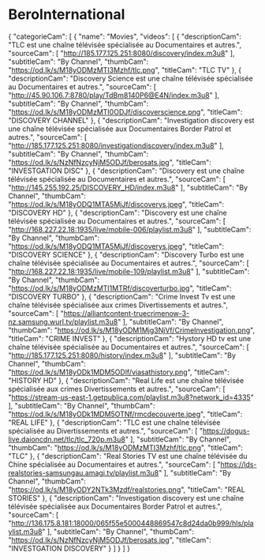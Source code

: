 # BeroInternational
{
  "categorieCam": [
    {
      "name": "Movies",
      "videos": [
        {
          "descriptionCam": "TLC est une chaîne télévisée spécialisée au Documentaires et autres.",
          "sourceCam": [
            "http://185.177.125.251:8080/discovery/index.m3u8"
          ],
          "subtitleCam": "By Channel",
          "thumbCam": "https://od.lk/s/M18yODMzMTI3Mzhf/tlc.png",
          "titleCam": "TLC TV"
        },
        {
          "descriptionCam": "Discovery Science est une chaîne télévisée spécialisée au Documentaires et autres.",
          "sourceCam": [
            "http://45.90.106.7:8780/play/TdBm8140P6@E4N/index.m3u8"
          ],
          "subtitleCam": "By Channel",
          "thumbCam": "https://od.lk/s/M18yODMzMTI0ODJf/discoverscience.png",
          "titleCam": "DISCOVERY CHANNEL"
        },
        {
          "descriptionCam": "Investigation discovery est une chaîne télévisée spécialisée aux Documentaires Border Patrol et autres.",
          "sourceCam": [
            "http://185.177.125.251:8080/investigationdiscovery/index.m3u8"
          ],
          "subtitleCam": "By Channel",
          "thumbCam": "https://od.lk/s/NzNfNzcyNjM5ODJf/berosats.jpg",
          "titleCam": "INVESTGATION DISC"
        },
        {
          "descriptionCam": "Discovery est une chaîne télévisée spécialisée au Documentaires et autres.",
          "sourceCam": [
            "http://145.255.192.25/DISCOVERY_HD/index.m3u8"
          ],
          "subtitleCam": "By Channel",
          "thumbCam": "https://od.lk/s/M18yODQ1MTA5MjJf/discoverys.jpeg",
          "titleCam": "DISCOVERY HD"
        },
        {
          "descriptionCam": "Discovery est une chaîne télévisée spécialisée au Documentaires et autres.",
          "sourceCam": [
            "http://168.227.22.18:1935/live/mobile-006/playlist.m3u8"
          ],
          "subtitleCam": "By Channel",
          "thumbCam": "https://od.lk/s/M18yODQ1MTA5MjJf/discoverys.jpeg",
          "titleCam": "DISCOVERY SCIENCE"
        },
        {
          "descriptionCam": "Discovery Turbo est une chaîne télévisée spécialisée au Documentaires et autres.",
          "sourceCam": [
            "http://168.227.22.18:1935/live/mobile-109/playlist.m3u8"
          ],
          "subtitleCam": "By Channel",
          "thumbCam": "https://od.lk/s/M18yODMzMTI1MTRf/discoverturbo.jpg",
          "titleCam": "DISCOVERY TURBO"
        },
        {
          "descriptionCam": "Crime Invest Tv est une chaîne télévisée spécialisée aux crimes Divertissements et autres.",
          "sourceCam": [
            "https://alliantcontent-truecrimenow-3-nz.samsung.wurl.tv/playlist.m3u8"
          ],
          "subtitleCam": "By Channel",
          "thumbCam": "https://od.lk/s/M18yODM1Mjg3NjVf/CrimeInvestigation.png",
          "titleCam": "CRIME INVEST"
        },
        {
          "descriptionCam": "Hystory HD tv est une chaîne télévisée spécialisée au Documentaires et autres.",
          "sourceCam": [
            "http://185.177.125.251:8080/history/index.m3u8"
          ],
          "subtitleCam": "By Channel",
          "thumbCam": "https://od.lk/s/M18yODk1MDM5ODlf/viasathistory.png",
          "titleCam": "HISTORY HD"
        },
        {
          "descriptionCam": "Real Life est une chaîne télévisée spécialisée aux crimes Divertissements et autres.",
          "sourceCam": [
            "https://stream-us-east-1.getpublica.com/playlist.m3u8?network_id=4335"
          ],
          "subtitleCam": "By Channel",
          "thumbCam": "https://od.lk/s/M18yODk1MDM5OTNf/rmcdecouverte.jpeg",
          "titleCam": "REAL LIFE"
        },
        {
          "descriptionCam": "TLC est une chaîne télévisée spécialisée au Divertissements et autres.",
          "sourceCam": [
            "https://dogus-live.daioncdn.net/tlc/tlc_720p.m3u8"
          ],
          "subtitleCam": "By Channel",
          "thumbCam": "https://od.lk/s/M18yODMzMTI3Mzhf/tlc.png",
          "titleCam": "TLC"
        },
        {
          "descriptionCam": "Real Stories TV est une chaîne télévisée du Chine spécialisée au Documentaires et autres.",
          "sourceCam": [
            "https://lds-realstories-samsungau.amagi.tv/playlist.m3u8"
          ],
          "subtitleCam": "By Channel",
          "thumbCam": "https://od.lk/s/M18yODY2NTk3Mzdf/realstories.png",
          "titleCam": "REAL STORIES"
        },
        {
          "descriptionCam": "Investigation discovery est une chaîne télévisée spécialisée aux Documentaires Border Patrol et autres.",
          "sourceCam": [
            "http://136.175.8.181:18000/065f55e5000448869547c8d24da0b999/hls/playlist.m3u8"
          ],
          "subtitleCam": "By Channel",
          "thumbCam": "https://od.lk/s/NzNfNzcyNjM5ODJf/berosats.jpg",
          "titleCam": "INVESTGATION DISCOVERY"
        }
      ]
    }
  ]
}

